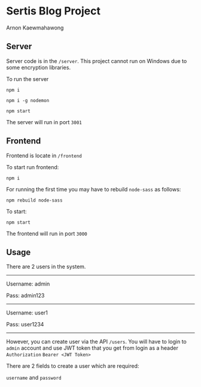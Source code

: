 # Sertis Blog Project
Arnon Kaewmahawong

## Server
Server code is in the `/server`. This project cannot run on Windows due to some encryption libraries.

To run the server

`npm i`

`npm i -g nodemon`

`npm start`

The server will run in port `3001`


## Frontend
Frontend is locate in `/frontend`

To start run frontend:

`npm i`

For running the first time you may have to rebuild `node-sass` as follows:

`npm rebuild node-sass`

To start:

`npm start`

The frontend will run in port `3000`



## Usage
There are 2 users in the system.

---------------------

Username: admin

Pass: admin123

---------------------

Username: user1

Pass: user1234

-----------------------

However, you can create user via the API `/users`. You will have to login to `admin` account and use JWT token that you get from login as a header `Authorization` `Bearer <JWT Token>`

There are 2 fields to create a user which are required:

`username` and `password`



